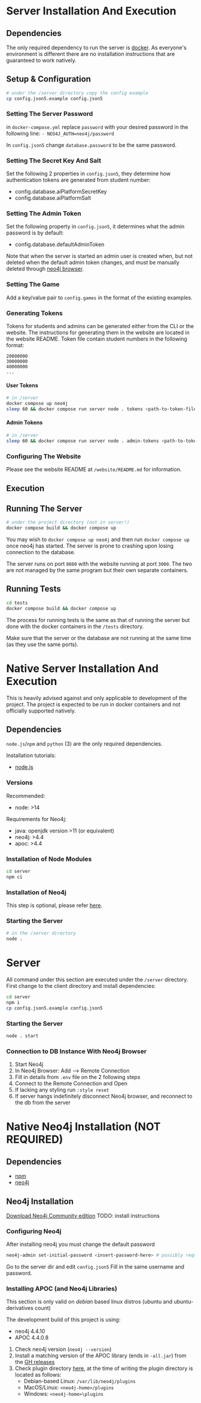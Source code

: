 # Server Installation And Execution

## Dependencies

The only required dependency to run the server is [docker](https://docs.docker.com/engine/install/).
As everyone's environment is different there are no installation instructions that are guaranteed to work natively.

## Setup & Configuration

```bash
# under the /server directory copy the config example
cp config.json5.example config.json5
```

### Setting The Server Password

in `docker-compose.yml` replace `password` with your desired password in the following line:
`- NEO4J_AUTH=neo4j/password`

In `config.json5` change `database.password` to be the same password.

### Setting The Secret Key And Salt

Set the following 2 properties in `config.json5`, they determine how authentication tokens are generated from student number:

- config.database.aiPlatformSecretKey
- config.database.aiPlatformSalt

### Setting The Admin Token

Set the following property in `config.json5`, it determines what the admin password is by default:

- config.database.defaultAdminToken

Note that when the server is started an admin user is created when, but not deleted when the default admin token changes, and must be manually deleted through [neo4j browser](TODO-link-here).

### Setting The Game

Add a key/value pair to `config.games` in the format of the existing examples.

### Generating Tokens

Tokens for students and admins can be generated either from the CLI or the website.
The instructions for generating them in the website are located in the website README.
Token file contain student numbers in the following format:

```csv
20000000
30000000
40000000
...
```

#### User Tokens

```bash
# in /server
docker compose up neo4j
sleep 60 && docker compose run server node . tokens <path-to-token-file>
```

#### Admin Tokens

```bash
# in /server
sleep 60 && docker compose run server node . admin-tokens <path-to-token-file>
```

### Configuring The Website

Please see the website README at `/website/README.md` for information.

## Execution

## Running The Server

```bash
# under the project directory (not in server!)
docker compose build && docker compose up
```

You may wish to `docker compose up neo4j` and then run `docker compose up` once neo4j has started. The server is prone to crashing upon losing connection to the database.

The server runs on port `8080` with the website running at port `3000`. The two are not managed by the same program but their own separate containers.

## Running Tests

```bash
cd tests
docker compose build && docker compose up
```

The process for running tests is the same as that of running the server but done with the docker containers in the `/tests` directory.

Make sure that the server or the database are not running at the same time (as they use the same ports).

# Native Server Installation And Execution

This is heavily advised against and only applicable to development of the project.
The project is expected to be run in docker containers and not officially supported natively.

## Dependencies

`node.js`/`npm` and `python` (3) are the only required dependencies.

Installation tutorials:

- [node.js](https://enterflash.io/posts/how-to-install-nodejs-and-npm-on-windows-mac-or-linux)

### Versions

Recommended:

- node: >14

Requirements for Neo4j:

- java: openjdk version >11 (or equivalent)
- neo4j: >4.4
- apoc: >4.4

### Installation of Node Modules

```bash
cd server
npm ci
```

### Installation of Neo4j

This step is optional, please refer [here](#native-neo4j-installation-not-required).

### Starting the Server

```bash
# in the /server directory
node .
```

# Server

All command under this section are executed under the `/server` directory.
First change to the client directory and install dependencies:

```bash
cd server
npm i
cp config.json5.example config.json5
```

### Starting the Server

```bash
node . start
```

### Connection to DB Instance With Neo4j Browser

1. Start Neo4j
2. In Neo4j Browser: Add --> Remote Connection
3. Fill in details from `.env` file on the 2 following steps
4. Connect to the Remote Connection and Open
5. If lacking any styling run `:style reset`
6. If server hangs indefinitely disconnect Neo4j browser, and reconnect to the db from the server

# Native Neo4j Installation (NOT REQUIRED)

## Dependencies

- [npm](https://phoenixnap.com/kb/install-node-js-npm-on-windows)
- [neo4j](https://neo4j.com/)

## Neo4j Installation

[Download Neo4j Community edition](https://neo4j.com/download-center/#community)
TODO: install instructions

### Configuring Neo4j

After installing neo4j you must change the default password

```bash
neo4j-admin set-initial-password <insert-password-here> # possibly requiring root permissions
```

Go to the server dir and edit `config.json5`
Fill in the same username and password.

### Installing APOC (and Neo4j Libraries)

This section is only valid on _debian_ based linux distros (ubuntu and ubuntu-derivatives count)

The development build of this project is using:

- neo4j 4.4.10
- APOC 4.4.0.8

1. Check neo4j version (`neo4j --version`)
2. Install a matching version of the APOC library (ends in `-all.jar`) from the [GH releases](https://github.com/neo4j-contrib/neo4j-apoc-procedures/releases)
3. Check plugin directory [here](https://neo4j.com/docs/operations-manual/current/configuration/file-locations/), at the time of writing the plugin directory is located as follows:
   - Debian-based Linux: `/var/lib/neo4j/plugins`
   - MacOS/Linux: `<neo4j-home>/plugins`
   - Windows: `<neo4j-home>\plugins`
